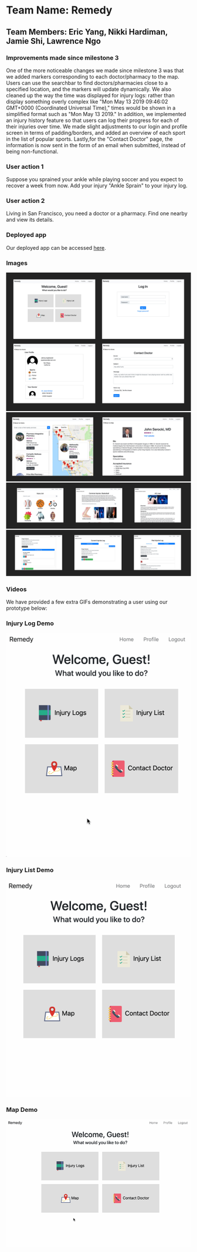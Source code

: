 # Team Name: Remedy

## Team Members: Eric Yang, Nikki Hardiman, Jamie Shi, Lawrence Ngo

### Improvements made since milestone 3
One of the more noticeable changes we made since milestone 3 was that we added markers corresponding to each doctor/pharmacy to the map. Users can use the searchbar to find doctors/pharmacies close to a specified location, and the markers will update dynamically. We also cleaned up the way the time was displayed for injury logs: rather than display something overly complex like "Mon May 13 2019 09:46:02 GMT+0000 (Coordinated Universal Time)," times would be shown in a simplified format such as "Mon May 13 2019." In addition, we implemented an injury history feature so that users can log their progress for each of their injuries over time. We made slight adjustments to our login and profile screen in terms of padding/borders, and added an overview of each sport in the list of popular sports. Lastly,for the "Contact Doctor" page, the information is now sent in the form of an email when submitted, instead of being non-functional.

### User action 1
Suppose you sprained your ankle while playing soccer and you expect to recover a week from now. Add your injury "Ankle Sprain" to your injury log.

### User action 2
Living in San Francisco, you need a doctor or a pharmacy. Find one nearby and view its details.

### Deployed app

Our deployed app can be accessed [here](https://remedies.herokuapp.com/).

### Images
<img src="/images/milestone4-1.jpg" alt="Home">
<img src="/images/milestone4-2.jpg" alt="Home">
<img src="/images/milestone4-3.jpg" alt="Home">
<img src="/images/milestone4-4.jpg" alt="Home">


### Videos

We have provided a few extra GIFs demonstrating a user using our prototype below:

### Injury Log Demo
<img src="/images/milestone4-log.gif" alt="Demo of injury log screen">

### Injury List Demo
<img src="/images/milestone4-list.gif" alt="Demo of injury list screen">

### Map Demo
<img src="/images/milestone4-map.gif" alt="Demo of map screen">
